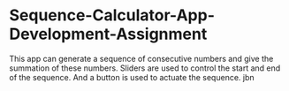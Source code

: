 # Sequence-Calculator-App-Development-Assignment
This app can generate a sequence of consecutive numbers and give the summation of these numbers. Sliders are used to control the start and end of the sequence. And a button is used to actuate the sequence.
jbn
